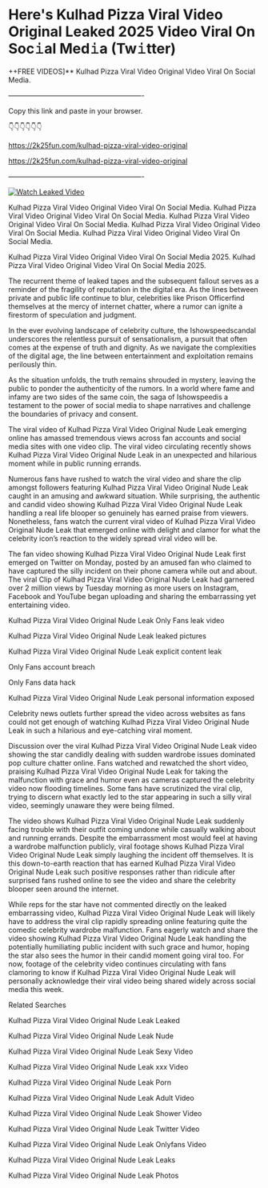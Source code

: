 # Here's Kulhad Pizza Viral Video Original Leaked 2025 Video Viral On Soc𝚒al Med𝚒a (Tw𝚒tter)

++FREE VIDEOS]** Kulhad Pizza Viral Video Original Video Viral On Social Media.

———————————————————-

Copy this link and paste in your browser.

👇👇👇👇👇👇

https://2k25fun.com/kulhad-pizza-viral-video-original

https://2k25fun.com/kulhad-pizza-viral-video-original

———————————————————-

[![Watch Leaked Video](https://miro.medium.com/v2/resize:fit:828/format:webp/1*cilzJN44JGOrTw9NJCrNHA.gif "Watch Leaked Video")](https://2k25fun.com/kulhad-pizza-viral-video-original)

Kulhad Pizza Viral Video Original Video Viral On Social Media. Kulhad Pizza Viral Video Original Video Viral On Social Media. Kulhad Pizza Viral Video Original Video Viral On Social Media. Kulhad Pizza Viral Video Original Video Viral On Social Media. Kulhad Pizza Viral Video Original Video Viral On Social Media.

Kulhad Pizza Viral Video Original Video Viral On Social Media 2025. Kulhad Pizza Viral Video Original Video Viral On Social Media 2025.

The recurrent theme of leaked tapes and the subsequent fallout serves as a reminder of the fragility of reputation in the digital era. As the lines between private and public life continue to blur, celebrities like Prison Officerfind themselves at the mercy of internet chatter, where a rumor can ignite a firestorm of speculation and judgment.

In the ever evolving landscape of celebrity culture, the Ishowspeedscandal underscores the relentless pursuit of sensationalism, a pursuit that often comes at the expense of truth and dignity. As we navigate the complexities of the digital age, the line between entertainment and exploitation remains perilously thin.

As the situation unfolds, the truth remains shrouded in mystery, leaving the public to ponder the authenticity of the rumors. In a world where fame and infamy are two sides of the same coin, the saga of Ishowspeedis a testament to the power of social media to shape narratives and challenge the boundaries of privacy and consent.

The viral video of Kulhad Pizza Viral Video Original Nude Leak emerging online has amassed tremendous views across fan accounts and social media sites with one video clip. The viral video circulating recently shows Kulhad Pizza Viral Video Original Nude Leak in an unexpected and hilarious moment while in public running errands.

Numerous fans have rushed to watch the viral video and share the clip amongst followers featuring Kulhad Pizza Viral Video Original Nude Leak caught in an amusing and awkward situation. While surprising, the authentic and candid video showing Kulhad Pizza Viral Video Original Nude Leak handling a real life blooper so genuinely has earned praise from viewers. Nonetheless, fans watch the current viral video of Kulhad Pizza Viral Video Original Nude Leak that emerged online with delight and clamor for what the celebrity icon’s reaction to the widely spread viral video will be.

The fan video showing Kulhad Pizza Viral Video Original Nude Leak first emerged on Twitter on Monday, posted by an amused fan who claimed to have captured the silly incident on their phone camera while out and about. The viral Clip of Kulhad Pizza Viral Video Original Nude Leak had garnered over 2 million views by Tuesday morning as more users on Instagram, Facebook and YouTube began uploading and sharing the embarrassing yet entertaining video.

Kulhad Pizza Viral Video Original Nude Leak Only Fans leak video

Kulhad Pizza Viral Video Original Nude Leak leaked pictures

Kulhad Pizza Viral Video Original Nude Leak explicit content leak

Only Fans account breach

Only Fans data hack

Kulhad Pizza Viral Video Original Nude Leak personal information exposed

Celebrity news outlets further spread the video across websites as fans could not get enough of watching Kulhad Pizza Viral Video Original Nude Leak in such a hilarious and eye-catching viral moment.

Discussion over the viral Kulhad Pizza Viral Video Original Nude Leak video showing the star candidly dealing with sudden wardrobe issues dominated pop culture chatter online. Fans watched and rewatched the short video, praising Kulhad Pizza Viral Video Original Nude Leak for taking the malfunction with grace and humor even as cameras captured the celebrity video now flooding timelines. Some fans have scrutinized the viral clip, trying to discern what exactly led to the star appearing in such a silly viral video, seemingly unaware they were being filmed.

The video shows Kulhad Pizza Viral Video Original Nude Leak suddenly facing trouble with their outfit coming undone while casually walking about and running errands. Despite the embarrassment most would feel at having a wardrobe malfunction publicly, viral footage shows Kulhad Pizza Viral Video Original Nude Leak simply laughing the incident off themselves. It is this down-to-earth reaction that has earned Kulhad Pizza Viral Video Original Nude Leak such positive responses rather than ridicule after surprised fans rushed online to see the video and share the celebrity blooper seen around the internet.

While reps for the star have not commented directly on the leaked embarrassing video, Kulhad Pizza Viral Video Original Nude Leak will likely have to address the viral clip rapidly spreading online featuring quite the comedic celebrity wardrobe malfunction. Fans eagerly watch and share the video showing Kulhad Pizza Viral Video Original Nude Leak handling the potentially humiliating public incident with such grace and humor, hoping the star also sees the humor in their candid moment going viral too. For now, footage of the celebrity video continues circulating with fans clamoring to know if Kulhad Pizza Viral Video Original Nude Leak will personally acknowledge their viral video being shared widely across social media this week.

Related Searches

Kulhad Pizza Viral Video Original Nude Leak Leaked

Kulhad Pizza Viral Video Original Nude Leak Nude

Kulhad Pizza Viral Video Original Nude Leak Sexy Video

Kulhad Pizza Viral Video Original Nude Leak xxx Video

Kulhad Pizza Viral Video Original Nude Leak Porn

Kulhad Pizza Viral Video Original Nude Leak Adult Video

Kulhad Pizza Viral Video Original Nude Leak Shower Video

Kulhad Pizza Viral Video Original Nude Leak Twitter Video

Kulhad Pizza Viral Video Original Nude Leak Onlyfans Video

Kulhad Pizza Viral Video Original Nude Leak Leaks

Kulhad Pizza Viral Video Original Nude Leak Photos